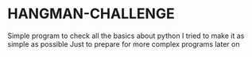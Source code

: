 # HANGMAN-CHALLENGE
Simple  program to check all the basics about python
I tried  to make it as simple as possible
Just to prepare for more complex programs later on
